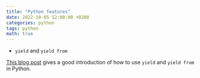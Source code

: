 ```yaml
---
title: "Python features"
date: 2022-10-05 12:00:00 +0200
categories: python
tags: python
math: true
---
```


- `yield` and `yield from`

[This blog post](http://simeonvisser.com/posts/python-3-using-yield-from-in-generators-part-1.html) gives a good introduction of how to use `yield` and `yield from` in Python.








